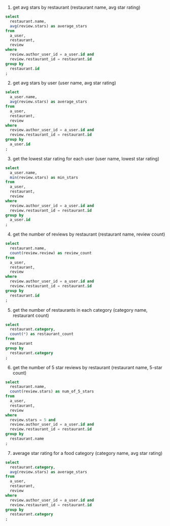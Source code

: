 1. get avg stars by restaurant (restaurant name, avg star rating)

```sql
select
  restaurant.name,
  avg(review.stars) as average_stars
from
  a_user,
  restaurant,
  review
where
  review.author_user_id = a_user.id and
  review.restaurant_id = restaurant.id
group by
  restaurant.id
;
```


2. get avg stars by user (user name, avg star rating)

```sql
select
  a_user.name,
  avg(review.stars) as average_stars
from
  a_user,
  restaurant,
  review
where
  review.author_user_id = a_user.id and
  review.restaurant_id = restaurant.id
group by
  a_user.id
;
```


3. get the lowest star rating for each user (user name, lowest star rating)

```sql
select
  a_user.name,
  min(review.stars) as min_stars
from
  a_user,
  restaurant,
  review
where
  review.author_user_id = a_user.id and
  review.restaurant_id = restaurant.id
group by
  a_user.id
;
```


4. get the number of reviews by restaurant (restaurant name, review count)

```sql
select
  restaurant.name,
  count(review.review) as review_count
from
  a_user,
  restaurant,
  review
where
  review.author_user_id = a_user.id and
  review.restaurant_id = restaurant.id
group by
  restaurant.id
;
```


5. get the number of restaurants in each category (category name, restaurant count)

```sql
select
  restaurant.category,
  count(*) as restaurant_count
from
  restaurant
group by
  restaurant.category
;
```


6. get the number of 5 star reviews by restaurant (restaurant name, 5-star count)

```sql
select
  restaurant.name,
  count(review.stars) as num_of_5_stars
from
  a_user,
  restaurant,
  review
where
  review.stars = 5 and
  review.author_user_id = a_user.id and
  review.restaurant_id = restaurant.id
group by
  restaurant.name
;
```


7. average star rating for a food category (category name, avg star rating)

```sql
select
  restaurant.category,
  avg(review.stars) as average_stars
from
  a_user,
  restaurant,
  review
where
  review.author_user_id = a_user.id and
  review.restaurant_id = restaurant.id
group by
  restaurant.category
;
```
